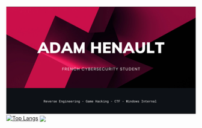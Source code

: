 ![Banner](https://github.com/adamhlt/adamhlt/blob/main/Ressource/banner.png)
[![Top Langs](https://github-readme-stats.vercel.app/api/top-langs/?username=adamhlt&layout=compact&theme=dracula)](https://github.com/anuraghazra/github-readme-stats)
<img align="center" src="https://github-readme-stats.vercel.app/api/pin/?username=anuraghazra&repo=convoychat" />
